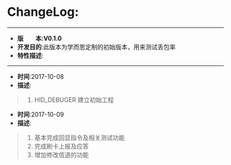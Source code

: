 # ChangeLog:
*****************************************************************************************
* **版　　本:V0.1.0**
* **开发目的**:此版本为学而思定制的初始版本，用来测试丢包率
* **特性描述**: 
*****************************************************************************************
* **时间**:2017-10-08
* **描述**:
> 1. HID_DEBUGER 建立初始工程

* **时间**:2017-10-09
* **描述**:
> 1. 基本完成回显指令及相关测试功能
> 2. 完成刷卡上报及应答
> 3. 增加修改信道的功能



